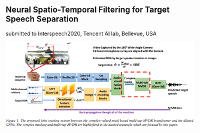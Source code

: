 ## Neural Spatio-Temporal Filtering for Target Speech Separation
submitted to Interspeech2020, Tencent AI lab, Bellevue, USA

<img src="system_overview.png" alt="hi" class="inline"/>

